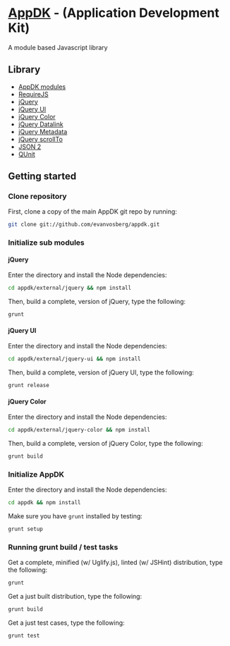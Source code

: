 # [AppDK](http://github.com/evanvosberg/appdk) - (Application Development Kit)
A module based Javascript library

## Library

- [AppDK modules](http://github.com/evanvosberg/appdk)
- [RequireJS](http://github.com/jrburke/requirejs)
- [jQuery](http://github.com/jquery/jquery)
- [jQuery UI](http://github.com/jquery/jquery-ui)
- [jQuery Color](http://github.com/jquery/jquery-color)
- [jQuery Datalink](http://github.com/jquery/jquery-datalink)
- [jQuery Metadata](http://github.com/jquery/jquery-metadata)
- [jQuery scrollTo](http://github.com/flesler/jquery.scrollTo)
- [JSON 2](http://github.com/douglascrockford/JSON-js)
- [QUnit](http://github.com/jquery/qunit)
 
## Getting started

### Clone repository

First, clone a copy of the main AppDK git repo by running:

```bash
git clone git://github.com/evanvosberg/appdk.git
```

### Initialize sub modules

#### jQuery

Enter the directory and install the Node dependencies:

```bash
cd appdk/external/jquery && npm install
```

Then, build a complete, version of jQuery, type the following:

```bash
grunt
```

#### jQuery UI

Enter the directory and install the Node dependencies:

```bash
cd appdk/external/jquery-ui && npm install
```

Then, build a complete, version of jQuery UI, type the following:

```bash
grunt release
```

#### jQuery Color

Enter the directory and install the Node dependencies:

```bash
cd appdk/external/jquery-color && npm install
```

Then, build a complete, version of jQuery Color, type the following:

```bash
grunt build
```

### Initialize AppDK

Enter the directory and install the Node dependencies:

```bash
cd appdk && npm install
```

Make sure you have `grunt` installed by testing:

```bash
grunt setup
```

### Running grunt build / test tasks

Get a complete, minified (w/ Uglify.js), linted (w/ JSHint) distribution, type the following:

```bash
grunt
```

Get a just built distribution, type the following:

```bash
grunt build
```

Get a just test cases, type the following:

```bash
grunt test
```